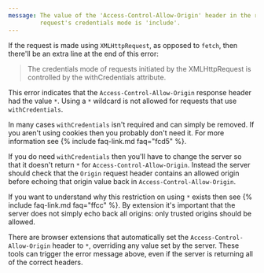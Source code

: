 ```yaml
---
message: The value of the 'Access-Control-Allow-Origin' header in the response must not be the wildcard '*' when the
         request's credentials mode is 'include'.
---
```


If the request is made using `XMLHttpRequest`, as opposed to `fetch`, then there'll be an extra line at the end of this
error:

<blockquote class="error">
  The credentials mode of requests initiated by the XMLHttpRequest is controlled by the withCredentials attribute.
</blockquote>

This error indicates that the `Access-Control-Allow-Origin` response header had the value `*`. Using a `*` wildcard is
not allowed for requests that use `withCredentials`.

In many cases `withCredentials` isn't required and can simply be removed. If you aren't using cookies then you probably
don't need it. For more information see {% include faq-link.md faq="fcd5" %}.

If you do need `withCredentials` then you'll have to change the server so that it doesn't return `*` for
`Access-Control-Allow-Origin`. Instead the server should check that the `Origin` request header contains an allowed
origin before echoing that origin value back in `Access-Control-Allow-Origin`.

If you want to understand why this restriction on using `*` exists then see {% include faq-link.md faq="ffcc" %}. By
extension it's important that the server does not simply echo back all origins: only trusted origins should be allowed.

There are browser extensions that automatically set the `Access-Control-Allow-Origin` header to `*`, overriding any
value set by the server. These tools can trigger the error message above, even if the server is returning all of the
correct headers.
